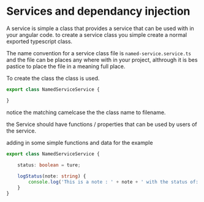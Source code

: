 # Services and dependancy injection
A service is simple a class that provides a service that can be used with in your
angular code. to create a service class you simple create a normal exported typescript class.

The name convention for a service class file is `named-service.service.ts` and the file can be 
places any where with in your project, althrough it is bes pastice to place the file in a meaning 
full place. 

To create the class the class is used.
```typescript
export class NamedServiceService {

}
```
notice the matching camelcase the the class name to filename.

the Service should have functions / properties  that can be used by users of the service.

adding in some simple functions and data for the example

```typescript
export class NamedServiceService {
    
    status: boolean = ture;

    logStatus(note: string) {
        console.log('This is a note : ' + note + ' with the status of: ' + this.status);
    }
}
```
